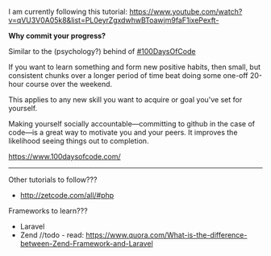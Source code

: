 I am currently following this tutorial: https://www.youtube.com/watch?v=qVU3V0A05k8&list=PL0eyrZgxdwhwBToawjm9faF1ixePexft-

**Why commit your progress?**

Similar to the (psychology?) behind of [#100DaysOfCode](https://www.100daysofcode.com/)

If you want to learn something and form new positive habits, then small, but consistent chunks over a longer period of time beat doing some one-off 20-hour course over the weekend. 

This applies to any new skill you want to acquire or goal you've set for yourself.

Making yourself socially accountable—committing to github in the case of code—is a great way to motivate you and your peers. It improves the likelihood seeing things out to completion.

https://www.100daysofcode.com/ 

---

Other tutorials to follow???
- http://zetcode.com/all/#php

Frameworks to learn???
- Laravel
- Zend
//todo - read: https://www.quora.com/What-is-the-difference-between-Zend-Framework-and-Laravel
